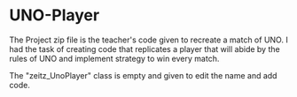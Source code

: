 # UNO-Player
The Project zip file is the teacher's code given to recreate a match of UNO. I had the task of creating code that replicates a player that will abide by the rules
of UNO and implement strategy to win every match.

The "zeitz_UnoPlayer" class is empty and given to edit the name and add code. 
